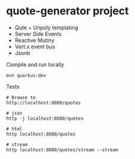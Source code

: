 # quote-generator project

- Qute + Unpoly templating
- Server Side Events
- Reactive Mutiny
- Vert.x event bus
- Jsonb

Compile and run locally
```
mvn quarkus:dev
```

Tests
```
# Browse to
http://localhost:8080/quotes

# json
http -j localhost:8080/quotes

# html
http localhost:8080/quotes

# stream
http localhost:8080/quotes/stream --stream
```

